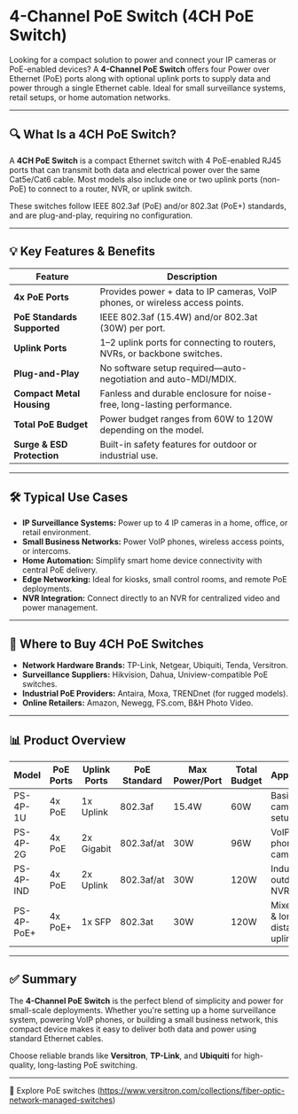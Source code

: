 # 4-Channel PoE Switch (4CH PoE Switch)

Looking for a compact solution to power and connect your IP cameras or PoE-enabled devices? A **4-Channel PoE Switch** offers four Power over Ethernet (PoE) ports along with optional uplink ports to supply data and power through a single Ethernet cable. Ideal for small surveillance systems, retail setups, or home automation networks.

---

## 🔍 What Is a 4CH PoE Switch?

A **4CH PoE Switch** is a compact Ethernet switch with 4 PoE-enabled RJ45 ports that can transmit both data and electrical power over the same Cat5e/Cat6 cable. Most models also include one or two uplink ports (non-PoE) to connect to a router, NVR, or uplink switch.

These switches follow IEEE 802.3af (PoE) and/or 802.3at (PoE+) standards, and are plug-and-play, requiring no configuration.

---

## 💡 Key Features & Benefits

| Feature                        | Description                                                                 |
|-------------------------------|-----------------------------------------------------------------------------|
| **4x PoE Ports**              | Provides power + data to IP cameras, VoIP phones, or wireless access points.|
| **PoE Standards Supported**   | IEEE 802.3af (15.4W) and/or 802.3at (30W) per port.                         |
| **Uplink Ports**              | 1–2 uplink ports for connecting to routers, NVRs, or backbone switches.     |
| **Plug-and-Play**             | No software setup required—auto-negotiation and auto-MDI/MDIX.              |
| **Compact Metal Housing**     | Fanless and durable enclosure for noise-free, long-lasting performance.     |
| **Total PoE Budget**          | Power budget ranges from 60W to 120W depending on the model.                |
| **Surge & ESD Protection**    | Built-in safety features for outdoor or industrial use.                     |

---

## 🛠️ Typical Use Cases

- **IP Surveillance Systems:** Power up to 4 IP cameras in a home, office, or retail environment.  
- **Small Business Networks:** Power VoIP phones, wireless access points, or intercoms.  
- **Home Automation:** Simplify smart home device connectivity with central PoE delivery.  
- **Edge Networking:** Ideal for kiosks, small control rooms, and remote PoE deployments.  
- **NVR Integration:** Connect directly to an NVR for centralized video and power management.

---

## 🛒 Where to Buy 4CH PoE Switches

- **Network Hardware Brands:** TP-Link, Netgear, Ubiquiti, Tenda, Versitron.  
- **Surveillance Suppliers:** Hikvision, Dahua, Uniview-compatible PoE switches.  
- **Industrial PoE Providers:** Antaira, Moxa, TRENDnet (for rugged models).  
- **Online Retailers:** Amazon, Newegg, FS.com, B&H Photo Video.

---

## 📊 Product Overview

| Model             | PoE Ports | Uplink Ports | PoE Standard | Max Power/Port | Total Budget | Application                      |
|-------------------|-----------|--------------|--------------|----------------|---------------|----------------------------------|
| PS-4P-1U          | 4x PoE    | 1x Uplink    | 802.3af      | 15.4W          | 60W           | Basic IP camera setups           |
| PS-4P-2G          | 4x PoE    | 2x Gigabit   | 802.3af/at   | 30W            | 96W           | VoIP phones + cameras            |
| PS-4P-IND         | 4x PoE    | 2x Uplink    | 802.3af/at   | 30W            | 120W          | Industrial / outdoor NVR setups  |
| PS-4P-PoE+        | 4x PoE+   | 1x SFP       | 802.3at      | 30W            | 120W          | Mixed PoE & long-distance uplink |

---

## ✅ Summary

The **4-Channel PoE Switch** is the perfect blend of simplicity and power for small-scale deployments. Whether you're setting up a home surveillance system, powering VoIP phones, or building a small business network, this compact device makes it easy to deliver both data and power using standard Ethernet cables.

Choose reliable brands like **Versitron**, **TP-Link**, and **Ubiquiti** for high-quality, long-lasting PoE switching.

---

🔗 Explore PoE switches (https://www.versitron.com/collections/fiber-optic-network-managed-switches)

